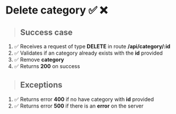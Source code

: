 # Delete category ✅ ❌

> ## Success case

01. ✅ Receives a request of type **DELETE** in route **/api/category/:id**
00. ✅ Validates if an category already exists with the **id** provided
00. ✅ Remove **category**
00. ✅ Returns **200** on success

> ## Exceptions

01. ✅ Returns error **400** if no have category with **id** provided
00. ✅ Returns error **500** if there is an **error** on the server
